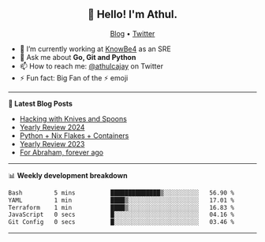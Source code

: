 <h2 align="center">👋 Hello! I'm Athul.</h2>
<p align="center">
  <a href="https://blog.athulcyriac.in">Blog</a> •
  <a href="https://twitter.com/athulcajay">Twitter</a>
</p>


- 🔭 I’m currently working at [KnowBe4](https://knowbe4.com) as an SRE
- 💬 Ask me about **Go, Git and Python**
- 📫 How to reach me: [@athulcajay](https://twitter.com/athulcajay) on Twitter
- ⚡ Fun fact: Big Fan of the :zap: emoji

-------

**📝 Latest Blog Posts**

<!-- BLOG-POST-LIST:START -->
- [Hacking with Knives and Spoons](https://blog.athulcyriac.in/blog/cooking/)
- [Yearly Review 2024](https://blog.athulcyriac.in/blog/2024/)
- [Python + Nix Flakes + Containers](https://blog.athulcyriac.in/blog/docker-nix-python/)
- [Yearly Review 2023](https://blog.athulcyriac.in/blog/2023/)
- [For Abraham, forever ago](https://blog.athulcyriac.in/blog/abraham/)
<!-- BLOG-POST-LIST:END -->

-------

📊 **Weekly development breakdown**
<!--START_SECTION:waka-->

```txt
Bash         5 mins          ██████████████▒░░░░░░░░░░   56.90 %
YAML         1 min           ████▒░░░░░░░░░░░░░░░░░░░░   17.01 %
Terraform    1 min           ████▒░░░░░░░░░░░░░░░░░░░░   16.83 %
JavaScript   0 secs          █░░░░░░░░░░░░░░░░░░░░░░░░   04.16 %
Git Config   0 secs          █░░░░░░░░░░░░░░░░░░░░░░░░   03.46 %
```

<!--END_SECTION:waka-->

-------
